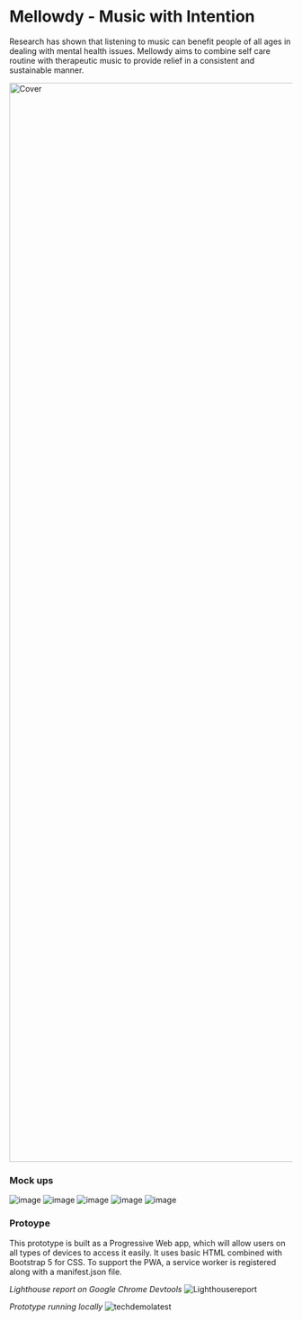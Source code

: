 # Mellowdy - Music with Intention

Research has shown that listening to music can benefit people of all ages in dealing with mental health issues. Mellowdy aims to combine self care routine with therapeutic music to provide relief in a consistent and sustainable manner.  

<img width="1920" alt="Cover" src="https://user-images.githubusercontent.com/65660274/173217156-313b98c9-98b4-4c17-9a8c-8a0a3f9edeef.png">

### Mock ups

![image](https://user-images.githubusercontent.com/65660274/173217457-a24eb07e-75cc-463a-95bf-48ec33ab0787.png)
![image](https://user-images.githubusercontent.com/65660274/173217474-af86c5b4-490b-4dcf-b269-93e6e35c9cca.png)
![image](https://user-images.githubusercontent.com/65660274/173217493-b918f0ae-332b-42fa-aade-db0fb8fd26bc.png)
![image](https://user-images.githubusercontent.com/65660274/173217504-e172f847-c844-4d23-a5df-39592a9df9ac.png)
![image](https://user-images.githubusercontent.com/65660274/173217515-99c811ad-7dee-4cc9-9344-680f3926be12.png)


### Protoype
This prototype is built as a Progressive Web app, which will allow users on all types of devices to access it easily. It uses basic HTML combined with Bootstrap 5 for CSS. To support the PWA, a service worker is registered along with a manifest.json file. 

*Lighthouse report on Google Chrome Devtools*
![Lighthousereport](https://user-images.githubusercontent.com/65660274/173217090-6503144a-2d9c-4941-98b0-f6f72b8d9308.JPG) 

*Prototype running locally*
![techdemolatest](https://user-images.githubusercontent.com/65660274/173217036-f2bc3de4-17c0-45ca-ac00-ec24525f282d.gif) 

